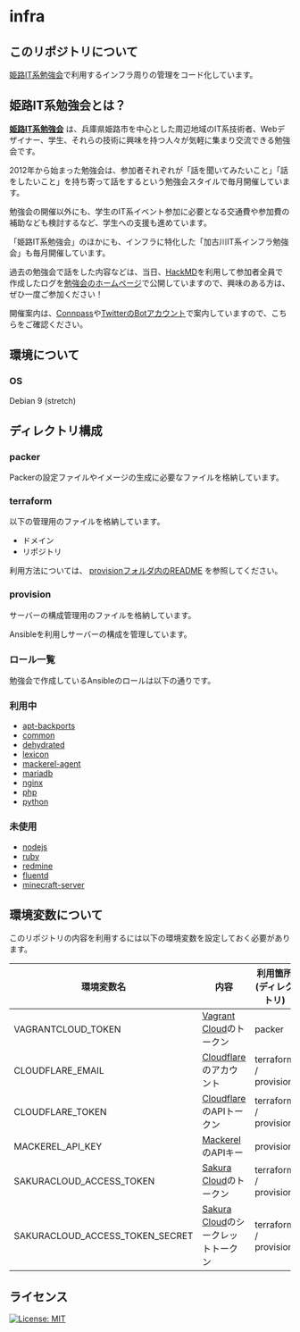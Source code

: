 # infra

## このリポジトリについて

[姫路IT系勉強会](https://histudy.jp/)で利用するインフラ周りの管理をコード化しています。

## 姫路IT系勉強会とは？

**[姫路IT系勉強会](https://histudy.jp/)** は、兵庫県姫路市を中心とした周辺地域のIT系技術者、Webデザイナー、学生、それらの技術に興味を持つ人々が気軽に集まり交流できる勉強会です。

2012年から始まった勉強会は、参加者それぞれが「話を聞いてみたいこと」「話をしたいこと」を持ち寄って話をするという勉強会スタイルで毎月開催しています。

勉強会の開催以外にも、学生のIT系イベント参加に必要となる交通費や参加費の補助なども検討するなど、学生への支援も進めています。

「姫路IT系勉強会」のほかにも、インフラに特化した「加古川IT系インフラ勉強会」も毎月開催しています。

過去の勉強会で話をした内容などは、当日、[HackMD](https://hackmd.io/)を利用して参加者全員で作成したログを[勉強会のホームページ](https://hisutdy.jp/)で公開していますので、興味のある方は、ぜひ一度ご参加ください！

開催案内は、[Connpass](https://histudy.connpass.com/)や[TwitterのBotアカウント](https://twitter.com/himeji_study/)で案内していますので、こちらをご確認ください。

## 環境について

### OS

Debian 9 (stretch)

## ディレクトリ構成

### packer

Packerの設定ファイルやイメージの生成に必要なファイルを格納しています。

### terraform

以下の管理用のファイルを格納しています。

* ドメイン
* リポジトリ

利用方法については、 [provisionフォルダ内のREADME](provision/README.md) を参照してください。

### provision

サーバーの構成管理用のファイルを格納しています。

Ansibleを利用しサーバーの構成を管理しています。

### ロール一覧

勉強会で作成しているAnsibleのロールは以下の通りです。

### 利用中

* [apt-backports](https://github.com/histudy/ansible-role-apt-backports)
* [common](https://github.com/histudy/ansible-role-common)
* [dehydrated](https://github.com/histudy/ansible-role-dehydrated)
* [lexicon](https://github.com/histudy/ansible-role-lexicon)
* [mackerel-agent](https://github.com/histudy/ansible-role-mackerel-agent)
* [mariadb](https://github.com/histudy/ansible-role-mariadb)
* [nginx](https://github.com/histudy/ansible-role-nginx)
* [php](https://github.com/histudy/ansible-role-php)
* [python](https://github.com/histudy/ansible-role-python)

### 未使用

* [nodejs](https://github.com/histudy/ansible-role-nodejs)
* [ruby](https://github.com/histudy/ansible-role-ruby)
* [redmine](https://github.com/histudy/ansible-role-redmine)
* [fluentd](https://github.com/histudy/ansible-role-fluentd)
* [minecraft-server](https://github.com/histudy/ansible-role-minecraft-server)

## 環境変数について

このリポジトリの内容を利用するには以下の環境変数を設定しておく必要があります。

| 環境変数名                      | 内容                                               | 利用箇所(ディレクトリ) |
| ------------------------------- | -------------------------------------------------- | ---------------------- |
| VAGRANTCLOUD_TOKEN              | [Vagrant Cloud][vagrant_cloud]のトークン           | packer                 |
| CLOUDFLARE_EMAIL                | [Cloudflare][cloudflare]のアカウント               | terraform / provision  |
| CLOUDFLARE_TOKEN                | [Cloudflare][cloudflare]のAPIトークン              | terraform / provision  |
| MACKEREL_API_KEY                | [Mackerel][mackerel]のAPIキー                      | provision              |
| SAKURACLOUD_ACCESS_TOKEN        | [Sakura Cloud][sakura_cloud]のトークン             | terraform / provision  |
| SAKURACLOUD_ACCESS_TOKEN_SECRET | [Sakura Cloud][sakura_cloud]のシークレットトークン | terraform / provision  |

[vagrant_cloud]: https://app.vagrantup.com/histudy
[cloudflare]: https://www.cloudflare.com/
[mackerel]: https://mackerel.io/
[sakura_cloud]: https://cloud.sakura.ad.jp/

## ライセンス

[![License: MIT](https://img.shields.io/badge/License-MIT-yellow.svg)](LICENSE)
